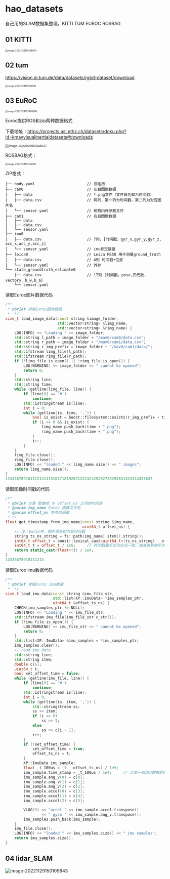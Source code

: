 <!--
 * @Author: zhanghao
 * @Date: 2022-11-29 14:47:13
 * @LastEditTime: 2022-11-29 15:00:09
 * @FilePath: /hao_datasets/README.md
 * @Description: 
-->
# hao_datasets
自己用的SLAM数据集整理，KITTI TUM EUROC ROSBAG
## 01 KITTI

<img src="README.assets/image-20221129150136624.png" alt="image-20221129150136624" style="zoom:50%;" />

## 02 tum

https://vision.in.tum.de/data/datasets/rgbd-dataset/download

<img src="README.assets/image-20221129150154091.png" alt="image-20221129150154091" style="zoom:50%;" />

## 03 EuRoC

<img src="README.assets/image-20221129152408668.png" alt="image-20221129152408668" style="zoom: 50%;" />

Euroc提供ROS和zip两种数据格式

下载地址：https://projects.asl.ethz.ch/datasets/doku.php?id=kmavvisualinertialdatasets#downloads

<img src="README.assets/image-20221129151045027.png" alt="image-20221129151045027" style="zoom:67%;" />

ROSBAG格式：

<img src="README.assets/image-20221129151452891.png" alt="image-20221129151452891" style="zoom:50%;" />

ZIP格式：

```shell
├── body.yaml						// 没啥用
├── cam0							// 左目图像数据
│   ├── data	 					// *.png文件（文件命名即为时间戳）
│   ├── data.csv					// 两列，第一列为时间戳，第二列为对应图片名
│   └── sensor.yaml					// 相机内外参数文件
├── cam1							// 右目图像数据
│   ├── data
│   ├── data.csv
│   └── sensor.yaml
├── imu0
│   ├── data.csv					// 7列，[时间戳，gyr_x,gyr_y,gyr_z, acc_x,acc_y,acc_z]
│   └── sensor.yaml					// imu标定数据
├── leica0							// Leica MS50 用于测量ground_truth
│   ├── data.csv					// 4列 时间戳+位姿
│   └── sensor.yaml					// 外参
└── state_groundtruth_estimate0
    ├── data.csv					// 17列 [时间戳，pose,四元数，vectory，b_w,b_a]
    └── sensor.yaml
```

读取Euroc图片数据代码

```cpp
/**
 * @brief 读取Euroc图片数据
 *  */
size_t load_image_data(const string &image_folder,
                       std::vector<string> &limg_name,
                       std::vector<string> &rimg_name) {
    LOG(INFO) << "Loading " << image_folder;
    std::string l_path = image_folder + "/mav0/cam0/data.csv";
    std::string r_path = image_folder + "/mav0/cam1/data.csv";
    std::string r_img_prefix = image_folder + "/mav0/cam1/data/";
    std::ifstream limg_file(l_path);
    std::ifstream rimg_file(r_path);
    if (!limg_file.is_open() || !rimg_file.is_open()) {
        LOG(WARNING) << image_folder << " cannot be opened";
        return 0;
    }
    std::string line;
    std::string time;
    while (getline(limg_file, line)) {
        if (line[0] == '#')
            continue;
        std::istringstream is(line);
        int i = 0;
        while (getline(is, time, ',')) {
            bool is_exist = boost::filesystem::exists(r_img_prefix + time + ".png");
            if (i == 0 && is_exist) {
                limg_name.push_back(time + ".png");
                rimg_name.push_back(time + ".png");
            }
            i++;
        }
    }
    limg_file.close();
    rimg_file.close();
    LOG(INFO) << "loaded " << limg_name.size() << " images";
    return limg_name.size();
}
12345678910111213141516171819202122232425262728293031323334353637
```

读取图像时间戳的代码

```cpp
/**
 * @brief 计算 图像帧 与 offset_ns 之间的时间差
 * @param img_name Euroc 图像文件名
 * @param offset_ns 参考时间戳
 * */
float get_timestamp_from_img_name(const string &img_name,
                                  uint64_t offset_ns) {
    // 注：Euroc中，图片命名即为其时间戳
    string ts_ns_string = fs::path(img_name).stem().string();
    int64_t offset_t = boost::lexical_cast<uint64_t>(ts_ns_string) - offset_ns;
    int64_t t = offset_t / 1e5;     // 时间戳最后五位应当一致，或者说影响不大，认为是误差
    return static_cast<float>(t) / 1e4;
}
12345678910111213
```

读取Euroc imu数据代码

```cpp
/**
 * @brief 读取Euroc imu数据
 *  */
size_t load_imu_data(const string &imu_file_str,
                     std::list<XP::ImuData> *imu_samples_ptr,
                     uint64_t &offset_ts_ns) {
    CHECK(imu_samples_ptr != NULL);
    LOG(INFO) << "Loading " << imu_file_str;
    std::ifstream imu_file(imu_file_str.c_str());
    if (!imu_file.is_open()) {
        LOG(WARNING) << imu_file_str << " cannot be opened";
        return 0;
    }
    std::list<XP::ImuData> &imu_samples = *imu_samples_ptr;
    imu_samples.clear();
    // read imu data
    std::string line;
    std::string item;
    double c[6];
    uint64_t t;
    bool set_offset_time = false;
    while (getline(imu_file, line)) {
        if (line[0] == '#')
            continue;
        std::istringstream is(line);
        int i = 0;
        while (getline(is, item, ',')) {
            std::stringstream ss;
            ss << item;
            if (i == 0)
                ss >> t;
            else
                ss >> c[i - 1];
            i++;
        }
        if (!set_offset_time) {
            set_offset_time = true;
            offset_ts_ns = t;
        }
        XP::ImuData imu_sample;
        float _t_100us = (t - offset_ts_ns) / 1e5;
        imu_sample.time_stamp = _t_100us / 1e4;		// 以第一组IMU数据的时间戳为时间原点0，单位s
        imu_sample.ang_v(0) = c[0];
        imu_sample.ang_v(1) = c[1];
        imu_sample.ang_v(2) = c[2];
        imu_sample.accel(0) = c[3];
        imu_sample.accel(1) = c[4];
        imu_sample.accel(2) = c[5];

        VLOG(3) << "accel " << imu_sample.accel.transpose()
                << " gyro " << imu_sample.ang_v.transpose();
        imu_samples.push_back(imu_sample);
    }
    imu_file.close();
    LOG(INFO) << "loaded " << imu_samples.size() << " imu samples";
    return imu_samples.size();
}
```

## 04 lidar_SLAM

![image-20221129150109843](README.assets/image-20221129150109843.png)
